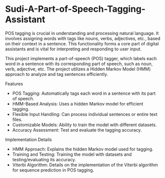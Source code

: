# Sudi-A-Part-of-Speech-Tagging-Assistant
POS tagging is crucial in understanding and processing natural language. It involves assigning words with tags like nouns, verbs, adjectives, etc., based on their context in a sentence. This functionality forms a core part of digital assistants and is vital for interpreting and responding to user input.


This project implements a part-of-speech (POS) tagger, which labels each word in a sentence with its corresponding part of speech, such as noun, verb, adjective, etc. The project utilizes a Hidden Markov Model (HMM) approach to analyze and tag sentences efficiently.


Features

- POS Tagging: Automatically tags each word in a sentence with its part of speech.
- HMM-Based Analysis: Uses a hidden Markov model for efficient tagging.
- Flexible Input Handling: Can process individual sentences or entire text files.
- Customizable Models: Ability to train the model with different datasets.
- Accuracy Assessment: Test and evaluate the tagging accuracy.

Implementation Details

- HMM Approach: Explains the hidden Markov model used for tagging.
- Training and Testing: Training the model with datasets and testing/evaluating its accuracy.
- Viterbi Algorithm: Details on the implementation of the Viterbi algorithm for sequence prediction in POS tagging.



